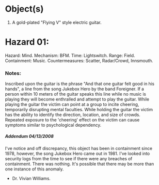 # Object(s)
1. A gold-plated "Flying V" style electric guitar.
# Hazard 01:
Hazard: Mind.
Mechanism: BFM.
Time: Lightswitch.
Range: Field.
Containment: Music.
Countermeasures: Scatter, Radar/Crowd, Innsmouth.
### Notes:
Inscribed upon the guitar is the phrase "And that one guitar felt good in his hands", a line from the song Jukebox Hero by the band Foreigner. If a person within 10 meters of the guitar speaks this line while no music is playing they will become enthralled and attempt to play the guitar. While playing the guitar the victim can point at a group to incite cheering, temporarily disrupting mental faculties. While holding the guitar the victim has the ability to identify the direction, location, and size of crowds. Repeated exposure to the 'cheering' effect on the victim can cause symptoms similar to psychological dependency.

##### Addendum 04/13/2008
I've notice and off discrepancy, this object has been in containment since 1978, however, the song Jukebox Hero came out in 1981. I've looked into security logs from the time to see if there were any breaches of containment. There was nothing. It's possible that there may be more than one instance of this anomaly.
- Dr. Vivian Williams.